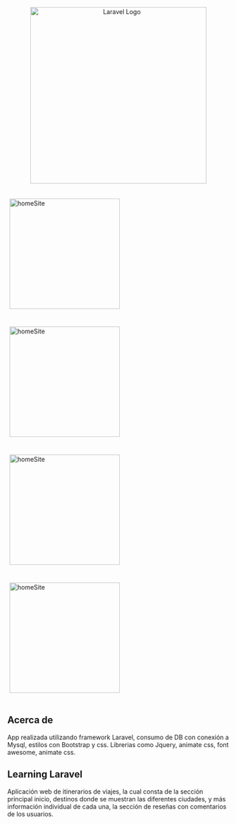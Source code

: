 <p align="center"><a href="https://laravel.com" target="_blank"><img src="https://raw.githubusercontent.com/laravel/art/master/logo-lockup/5%20SVG/2%20CMYK/1%20Full%20Color/laravel-logolockup-cmyk-red.svg" width="400" alt="Laravel Logo"></a></p>

<p>
<img src="./readme/home.png" width="250px" height="250px" hspace="5" vspace="20" alt="homeSite"/>
<img src="./readme/city.png" width="250px" height="250px" hspace="5" vspace="20" alt="homeSite"/>
<img src="./readme/detalle.png" width="250px" height="250px" hspace="5" vspace="20" alt="homeSite"/>
<img src="./readme/detalle2.png" width="250px" height="250px" hspace="5" vspace="20" alt="homeSite"/>
</p>

## Acerca de 

App realizada utilizando framework Laravel, consumo de DB con conexión a Mysql, estilos con Bootstrap y css. Librerias como Jquery, animate css, font awesome, animate css.



## Learning Laravel

Aplicación  web de itinerarios de viajes, la cual consta de la sección principal inicio, destinos donde se muestran las diferentes ciudades, y más información individual de cada una, la sección de reseñas con comentarios de los usuarios.
